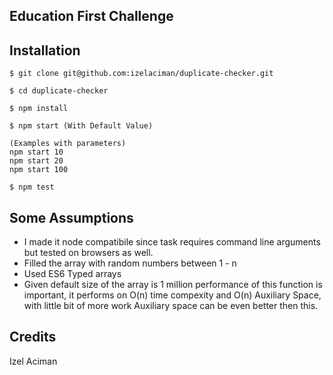 
## Education First Challenge


## Installation
```
$ git clone git@github.com:izelaciman/duplicate-checker.git
```
```
$ cd duplicate-checker
```
```
$ npm install
```

```
$ npm start (With Default Value)

(Examples with parameters)
npm start 10 
npm start 20
npm start 100
```

```
$ npm test
```

## Some Assumptions
- I made it node compatibile since task requires command line arguments but tested on browsers as well.
- Filled the array with random numbers between 1 - n
- Used ES6 Typed arrays
- Given default size of the array is 1 million performance of this function is important, it performs on O(n) time compexity and O(n) Auxiliary Space, with little bit of more work Auxiliary space can be even better then this.


## Credits
Izel Aciman

